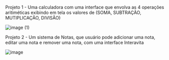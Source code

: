 Projeto 1 - Uma calculadora com uma interface que envolva as 4 operações aritiméticas exibindo em tela os valores de (SOMA, SUBTRAÇÃO, MUTIPLICAÇÃO, DIVISÃO)

![image (1)](https://github.com/user-attachments/assets/0a56cdf8-d599-4609-8d08-76d3f1a3d9b9)

Projeto 2 - Um sistema de Notas, que usuário pode adicionar uma nota, editar uma nota e remover uma nota, com uma interface Interavita 

![image](https://github.com/user-attachments/assets/056c5a33-0939-4521-9be1-4ed277969f36)



